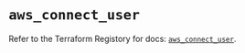 # `aws_connect_user`

Refer to the Terraform Registory for docs: [`aws_connect_user`](https://registry.terraform.io/providers/hashicorp/aws/5.15.0/docs/resources/connect_user).
